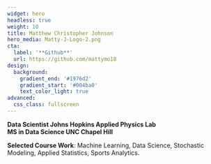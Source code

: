 ```yaml
---
widget: hero
headless: true
weight: 10
title: Matthew Christopher Johnson
hero_media: Matty-J-Logo-2.png
cta:
  label: '**Github**'
  url: https://github.com/mattymo18
design:
  background:
    gradient_end: '#1976d2'
    gradient_start: '#004ba0'
    text_color_light: true
advanced:
  css_class: fullscreen
---
```


**Data Scientist Johns Hopkins Applied Physics Lab** \
**MS in Data Science UNC Chapel Hill**

**Selected Course Work**: Machine Learning, Data Science, Stochastic Modeling, Applied Statistics, Sports Analytics.
